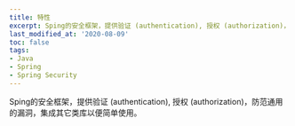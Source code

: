 ```yaml
---
title: 特性
excerpt: Sping的安全框架，提供验证 (authentication), 授权 (authorization)，防范通用的漏洞，集成其它类库以便简单使用。
last_modified_at: '2020-08-09'
toc: false
tags:
- Java
- Spring
- Spring Security
---
```


Sping的安全框架，提供验证 (authentication), 授权 (authorization)，防范通用的漏洞，集成其它类库以便简单使用。

